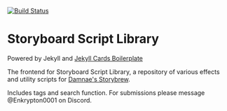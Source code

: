 [![Build Status](https://travis-ci.org/burden/jekyll-cards-boilerplate.svg?branch=master)](https://travis-ci.org/burden/jekyll-cards-boilerplate)
# Storyboard Script Library

Powered by Jekyll and [Jekyll Cards Boilerplate](https://github.com/burden/jekyll-cards-boilerplate)

The frontend for Storyboard Script Library, a repository of various effects and utility scripts for [Damnae's Storybrew](https://github.com/Damnae/storybrew).

Includes tags and search function. For submissions please message @Enkrypton0001 on Discord.

